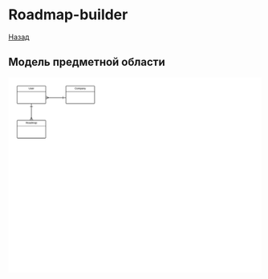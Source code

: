 # Roadmap-builder
[Назад](README.md)
## Модель предметной области

![](/domenModel/roadmap-builder-domen-model.png)